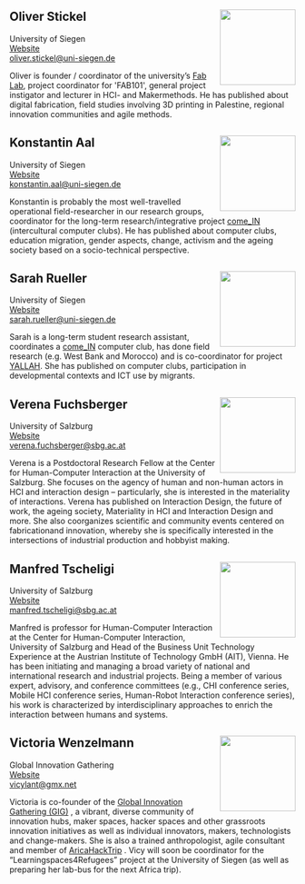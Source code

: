 ## Oliver Stickel <img style="float: right; height: 133px; width: 133px;" src="http://www.cscw.uni-siegen.de/wp-content/uploads/2016/05/os-2-150x150.jpg">  
University of Siegen  
[Website](http://www.cscw.uni-siegen.de/team/stickel/)   
<oliver.stickel@uni-siegen.de>  

Oliver is founder / coordinator of the university’s [Fab Lab](http://fablab-siegen.de/), project coordinator for 'FAB101', general project instigator and lecturer in HCI- and Makermethods. He has published about digital fabrication, field studies involving 3D printing in Palestine, regional innovation communities and agile methods.  



## Konstantin Aal  <img style="float: right; height: 133px; width: 133px;" src="http://wineme.wineme.fb5.uni-siegen.de/wp-content/uploads/2016/11/konstantin_aal-150x150.jpg">  
University of Siegen  
[Website](http://www.wineme.uni-siegen.de/team/aal/)  
<konstantin.aal@uni-siegen.de>  

Konstantin is probably the most well-travelled operational field-researcher in our research groups, coordinator for the long-term research/integrative project [come_IN](http://www.come-in.cc/) (intercultural computer clubs). He has published about computer clubs, education migration, gender aspects, change, activism and the ageing society based on a socio-technical perspective.  



## Sarah Rueller  <img style="float: right; height: 133px; width: 133px;" src="https://florianja.github.io/3DPrintingWorkshop/images/PersonPlaceholder.png">  
University of Siegen  
[Website]()  
<sarah.rueller@uni-siegen.de>  

Sarah is a long-term student research assistant, coordinates a [come_IN](http://www.come-in.cc/) computer club, has done field research (e.g. West Bank and Morocco) and is co-coordinator for project [YALLAH](http://www.yallah.exchange/). She has published on computer clubs, participation in developmental contexts and ICT use by migrants.


## Verena Fuchsberger  <img style="float: right; height: 133px; width: 133px;" src="https://hci.sbg.ac.at/wp-content/uploads/2015/05/IMG_0421-500x500-1435850596.jpg">  
University of Salzburg   
[Website](https://hci.sbg.ac.at/person/fuchsberger/)  
<verena.fuchsberger@sbg.ac.at>    

Verena is a Postdoctoral Research Fellow at the Center for Human-Computer Interaction at the University of Salzburg. She focuses on the agency of human and non-human actors in HCI and interaction design – particularly, she is interested in the materiality of interactions. Verena has published on Interaction Design, the future of work, the ageing society, Materiality in HCI and Interaction Design and more. She also coorganizes scientific and community events centered on fabricationand innovation, whereby she is specifically interested in the intersections of industrial production and hobbyist making.  

## Manfred Tscheligi <img style="float: right; height: 133px; width: 133px;" src="https://hci.sbg.ac.at/wp-content/uploads/2015/05/DSC7691-bw-500x500.jpg">  
University of Salzburg    
[Website](https://hci.sbg.ac.at/person/tscheligi/)  
<manfred.tscheligi@sbg.ac.at>    

Manfred is professor for Human-Computer Interaction at the Center for Human-Computer Interaction, University of Salzburg and Head of the Business Unit Technology Experience at the Austrian Institute of Technology GmbH (AIT), Vienna. He has been initiating and managing a broad variety of national and international research and industrial projects. Being a member of various expert, advisory, and conference committees (e.g., CHI conference series, Mobile HCI conference series, Human-Robot Interaction conference series), his work is characterized by interdisciplinary approaches to enrich the interaction between humans and systems. 


## Victoria  Wenzelmann  <img style="float: right; height: 133px; width: 133px;" src="https://re-publica.com/sites/re-publica.com/files/styles/speaker_profile/public/media/pictures/victoria.png">  
Global Innovation Gathering  
[Website](https://re-publica.com/de/member/2323)  
<vicylant@gmx.net>  

Victoria is co-founder of the [Global Innovation Gathering (GIG)](http://www.globalinnovationgathering.com) , a vibrant, diverse community of innovation hubs, maker spaces, hacker spaces and other grassroots innovation initiatives as well as individual innovators, makers, technologists and change-makers. She is also a trained anthropologist, agile
consultant and member of [AricaHackTrip](https://africahacktrip.org/) . Vicy will soon be coordinator for the “Learningspaces4Refugees” project at the University of Siegen (as well as preparing her lab-bus for the next Africa trip).  


<!--
## Volkmar Pipek <img style="float: right; height: 133px; width: 133px;" src="http://www.cscw.uni-siegen.de/wp-content/uploads/2016/05/volkmar-pipek-sm-1-150x150.jpg">  
University of Siegen  
[Website](http://www.cscw.uni-siegen.de/team/pipek/)  
<volkmar.pipek@uni-siegen.de>

Lorem ipsum dolor sit amet, consetetur sadipscing elitr, sed diam nonumy eirmod tempor invidunt ut labore et dolore magna aliquyam erat, sed diam voluptua. At vero eos et accusam et justo duo dolores et ea rebum. Stet clita kasd gubergren, no sea takimata sanctus est Lorem ipsum dolor sit amet. Lorem ipsum dolor sit amet, consetetur sadipscing elitr, sed diam nonumy eirmod tempor invidunt ut labore et dolore magna aliquyam erat, sed diam voluptua. At vero eos et accusam et justo duo dolores et ea rebum. Stet clita kasd gubergren, no sea takimata sanctus est Lorem ipsum dolor sit amet.  



## Volker Wulf <img style="float: right; height: 133px; width: 133px;" src="http://wineme.wineme.fb5.uni-siegen.de/wp-content/uploads/2016/11/volker_wulf-150x150.jpg">  
University of Siegen  
[Website](http://www.wineme.uni-siegen.de/team/wulf/)  
<volker.wulf@uni-siegen.de>

Lorem ipsum dolor sit amet, consetetur sadipscing elitr, sed diam nonumy eirmod tempor invidunt ut labore et dolore magna aliquyam erat, sed diam voluptua. At vero eos et accusam et justo duo dolores et ea rebum. Stet clita kasd gubergren, no sea takimata sanctus est Lorem ipsum dolor sit amet. Lorem ipsum dolor sit amet, consetetur sadipscing elitr, sed diam nonumy eirmod tempor invidunt ut labore et dolore magna aliquyam erat, sed diam voluptua. At vero eos et accusam et justo duo dolores et ea rebum. Stet clita kasd gubergren, no sea takimata sanctus est Lorem ipsum dolor sit amet.  


-->
